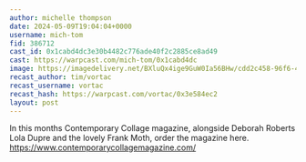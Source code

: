 ```yaml
---
author: michelle thompson
date: 2024-05-09T19:04:04+0000
username: mich-tom
fid: 386712
cast_id: 0x1cabd4dc3e30b4482c776ade40f2c2885ce8ad49
cast: https://warpcast.com/mich-tom/0x1cabd4dc
image: https://imagedelivery.net/BXluQx4ige9GuW0Ia56BHw/cdd2c458-96f6-44a1-5fcf-03f0d2de4800/original
recast_author: tim/vortac
recast_username: vortac
recast_hash: https://warpcast.com/vortac/0x3e584ec2
layout: post
---
```

In this months Contemporary Collage magazine, alongside Deborah Roberts Lola Dupre and the lovely Frank Moth, order the magazine here.  
https://www.contemporarycollagemagazine.com/  

<img src='https://imagedelivery.net/BXluQx4ige9GuW0Ia56BHw/cdd2c458-96f6-44a1-5fcf-03f0d2de4800/original' alt='' referrerpolicy='no-referrer'/>